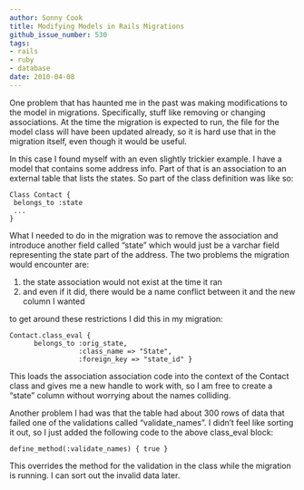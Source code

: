 ```yaml
---
author: Sonny Cook
title: Modifying Models in Rails Migrations
github_issue_number: 530
tags:
- rails
- ruby
- database
date: 2010-04-08
---
```


One problem that has haunted me in the past was making modifications to the model in migrations. Specifically, stuff like removing or changing associations. At the time the migration is expected to run, the file for the model class will have been updated already, so it is hard use that in the migration itself, even though it would be useful.

In this case I found myself with an even slightly trickier example. I have a model that contains some address info. Part of that is an association to an external table that lists the states. So part of the class definition was like so:

```
Class Contact {
 belongs_to :state
 ...
}
```

What I needed to do in the migration was to remove the association and introduce another field called “state” which would just be a varchar field representing the state part of the address. The two problems the migration would encounter are:

1. the state association would not exist at the time it ran
1. and even if it did, there would be a name conflict between it and the
new column I wanted

to get around these restrictions I did this in my migration:

```
Contact.class_eval {
      belongs_to :orig_state,
                 :class_name => "State",
                 :foreign_key => "state_id" }
```

This loads the association association code into the context of the Contact class and gives me a new handle to work with, so I am free to create a “state” column without worrying about the names colliding.

Another problem I had was that the table had about 300 rows of data that failed one of the validations called “validate_names”. I didn’t feel like sorting it out, so I just added the following code to the above class_eval block:

```
define_method(:validate_names) { true }
```

This overrides the method for the validation in the class while the migration is running. I can sort out the invalid data later.
